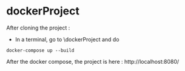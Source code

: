 # dockerProject

After cloning the project :
- In a terminal, go to \dockerProject and do
```
docker-compose up --build
```
After the docker compose, the project is here :
http://localhost:8080/

